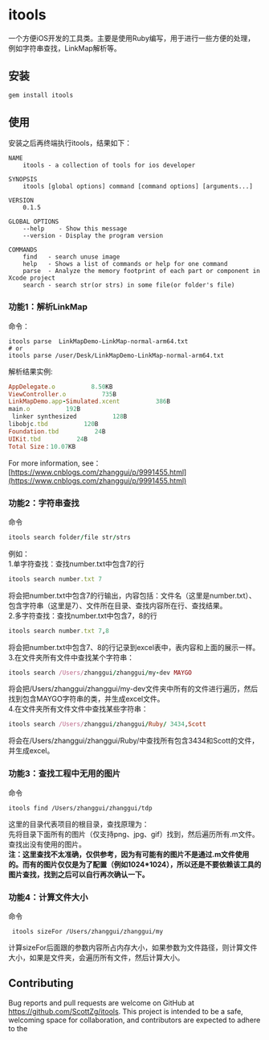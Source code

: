 # itools

一个方便iOS开发的工具类。主要是使用Ruby编写，用于进行一些方便的处理，例如字符串查找，LinkMap解析等。

## 安装


```ruby
gem install itools
```

## 使用
安装之后再终端执行itools，结果如下：
```shell
NAME
    itools - a collection of tools for ios developer

SYNOPSIS
    itools [global options] command [command options] [arguments...]

VERSION
    0.1.5

GLOBAL OPTIONS
    --help    - Show this message
    --version - Display the program version

COMMANDS
    find   - search unuse image
    help   - Shows a list of commands or help for one command
    parse  - Analyze the memory footprint of each part or component in Xcode project
    search - search str(or strs) in some file(or folder's file)
```

### 功能1：解析LinkMap
命令：
```shell
itools parse  LinkMapDemo-LinkMap-normal-arm64.txt  
# or
itools parse /user/Desk/LinkMapDemo-LinkMap-normal-arm64.txt
```
解析结果实例:
```ruby
AppDelegate.o          8.50KB
ViewController.o          735B
LinkMapDemo.app-Simulated.xcent          386B
main.o          192B
 linker synthesized          128B
libobjc.tbd          120B
Foundation.tbd          24B
UIKit.tbd          24B
Total Size：10.07KB
```
For more information, see：[https://www.cnblogs.com/zhanggui/p/9991455.html](https://www.cnblogs.com/zhanggui/p/9991455.html)

### 功能2：字符串查找
命令
```ruby
itools search folder/file str/strs
```
例如：  
1.单字符查找：查找number.txt中包含7的行  
```ruby 
itools search number.txt 7
```
将会把number.txt中包含7的行输出，内容包括：文件名（这里是number.txt）、包含字符串（这里是7）、文件所在目录、查找内容所在行、查找结果。    
2.多字符查找：查找number.txt中包含7，8的行  
```ruby
itools search number.txt 7,8
```
将会把number.txt中包含7、8的行记录到excel表中，表内容和上面的展示一样。  
3.在文件夹所有文件中查找某个字符串：  
```ruby
itools search /Users/zhanggui/zhanggui/my-dev MAYGO
```
将会把/Users/zhanggui/zhanggui/my-dev文件夹中所有的文件进行遍历，然后找到包含MAYGO字符串的类，并生成excel文件。  
4.在文件夹所有文件文件中查找某些字符串：
```ruby
itools search /Users/zhanggui/zhanggui/Ruby/ 3434,Scott
```
将会在/Users/zhanggui/zhanggui/Ruby/中查找所有包含3434和Scott的文件，并生成excel。

### 功能3：查找工程中无用的图片
命令   
```
itools find /Users/zhanggui/zhanggui/tdp
```
这里的目录代表项目的根目录，查找原理为：    
先将目录下面所有的图片（仅支持png、jpg、gif）找到，然后遍历所有.m文件。查找出没有使用的图片。   
**注：这里查找不太准确，仅供参考，因为有可能有的图片不是通过.m文件使用的。而有的图片仅仅是为了配置（例如1024*1024），所以还是不要依赖该工具的图片查找，找到之后可以自行再次确认一下。**

### 功能4：计算文件大小
命令
```
 itools sizeFor /Users/zhanggui/zhanggui/my
```
计算sizeFor后面跟的参数内容所占内存大小，如果参数为文件路径，则计算文件大小，如果是文件夹，会遍历所有文件，然后计算大小。
## Contributing

Bug reports and pull requests are welcome on GitHub at https://github.com/ScottZg/itools. This project is intended to be a safe, welcoming space for collaboration, and contributors are expected to adhere to the 
